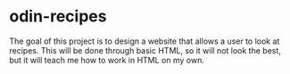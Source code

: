 # odin-recipes
The goal of this project is to design a website that allows
a user to look at recipes. This will be done through basic HTML, 
so it will not look the best, but it will teach me how to work
in HTML on my own.